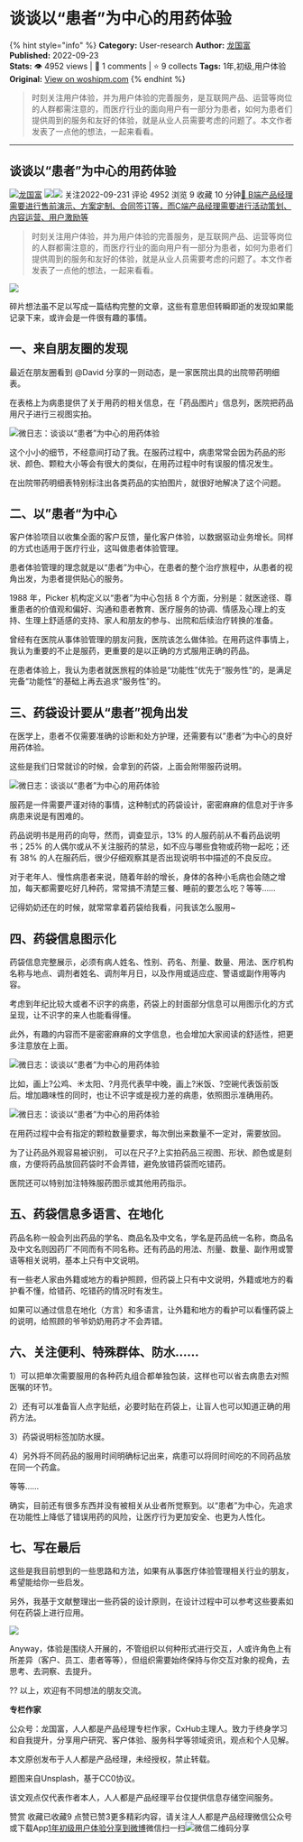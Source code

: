 # 谈谈以“患者”为中心的用药体验
{% hint style="info" %}
**Category:** User-research
**Author:** [龙国富](https://www.woshipm.com/u/100850)
**Published:** 2022-09-23  
**Stats:** 👁️ 4952 views | 💬 1 comments | ⭐ 9 collects
**Tags:** 1年,初级,用户体验
**Original:** [View on woshipm.com](https://www.woshipm.com/user-research/5616250.html)
{% endhint %}
> 时刻关注用户体验，并为用户体验的完善服务，是互联网产品、运营等岗位的人群都需注意的，而医疗行业的面向用户有一部分为患者，如何为患者们提供周到的服务和友好的体验，就是从业人员需要考虑的问题了。本文作者发表了一点他的想法，一起来看看。

---

## 谈谈以“患者”为中心的用药体验

[![](https://static.woshipm.com/view/woshipm_api_def_20230111172317_6089.png?imageView2/1/w/72/h/72/q/100)](https://www.woshipm.com/u/100850)[龙国富](https://www.woshipm.com/u/100850) ![](https://static.woshipm.com/tag/1121_1@2x.png)![](https://static.woshipm.com/tag/2204_1@2x.png) 关注2022-09-231 评论 4952 浏览 9 收藏 10 分钟[🔗 B端产品经理需要进行售前演示、方案定制、合同签订等，而C端产品经理需要进行活动策划、内容运营、用户激励等](https://ke.qidianla.com/courses/bcpm)

> 时刻关注用户体验，并为用户体验的完善服务，是互联网产品、运营等岗位的人群都需注意的，而医疗行业的面向用户有一部分为患者，如何为患者们提供周到的服务和友好的体验，就是从业人员需要考虑的问题了。本文作者发表了一点他的想法，一起来看看。

![](https://image.woshipm.com/wp-files/2022/09/pLtKWjzRPulKFtLTBrkY.jpg)

碎片想法虽不足以写成一篇结构完整的文章，这些有意思但转瞬即逝的发现如果能记录下来，或许会是一件很有趣的事情。

## 一、来自朋友圈的发现

最近在朋友圈看到 @David 分享的一则动态，是一家医院出具的出院带药明细表。

在表格上为病患提供了关于用药的相关信息，在「药品图片」信息列，医院把药品用尺子进行三视图实拍。

![微日志：谈谈以“患者”为中心的用药体验](https://image.woshipm.com/wp-files/2022/09/0KLViOm6EuXSGpAK2b9i.jpeg)

这个小小的细节，不经意间打动了我。在服药过程中，病患常常会因为药品的形状、颜色、颗粒大小等会有很大的类似，在用药过程中时有误服的情况发生。

在出院带药明细表特别标注出各类药品的实拍图片，就很好地解决了这个问题。

## 二、以”患者“为中心

客户体验项目以收集全面的客户反馈，量化客户体验，以数据驱动业务增长。同样的方式也适用于医疗行业，这叫做患者体验管理。

患者体验管理的理念就是以“患者”为中心，在患者的整个治疗旅程中，从患者的视角出发，为患者提供贴心的服务。

1988 年，Picker 机构定义以“患者”为中心包括 8 个方面，分别是：就医途径、尊重患者的价值观和偏好、沟通和患者教育、医疗服务的协调、情感及心理上的支持、生理上舒适感的支持、家人和朋友的参与、出院和后续治疗转换的准备。

曾经有在医院从事体验管理的朋友问我，医院该怎么做体验。在用药这件事情上，我认为重要的不止是服药，更重要的是以正确的方式服用正确的药品。

在患者体验上，我认为患者就医旅程的体验是“功能性”优先于“服务性”的，是满足完备“功能性”的基础上再去追求“服务性”的。

## 三、药袋设计要从“患者”视角出发

在医学上，患者不仅需要准确的诊断和处方护理，还需要有以”患者”为中心的良好用药体验。

这些是我们日常就诊的时候，会拿到的药袋，上面会附带服药说明。

![微日志：谈谈以“患者”为中心的用药体验](https://image.woshipm.com/wp-files/2022/09/JrDvJHadF6f2ZknoDEpL.png)

服药是一件需要严谨对待的事情，这种制式的药袋设计，密密麻麻的信息对于许多病患来说是有困难的。

药品说明书是用药的向导，然而，调查显示，13% 的人服药前从不看药品说明书；25% 的人偶尔或从不关注服药的禁忌，如不应与哪些食物或药物一起吃；还有 38% 的人在服药后，很少仔细观察其是否出现说明书中描述的不良反应。

对于老年人、慢性病患者来说，随着年龄的增长，身体的各种小毛病也会随之增加，每天都需要吃好几种药，常常搞不清楚三餐、睡前的要怎么吃？等等……

记得奶奶还在的时候，就常常拿着药袋给我看，问我该怎么服用~

## 四、药袋信息图示化

药袋信息完整展示，必须有病人姓名、性别、药名、剂量、数量、用法、医疗机构名称与地点、调剂者姓名、调剂年月日，以及作用或适应症、警语或副作用等内容。

考虑到年纪比较大或者不识字的病患，药袋上的封面部分信息可以用图示化的方式呈现，让不识字的来人也能看得懂。

此外，有趣的内容而不是密密麻麻的文字信息，也会增加大家阅读的舒适性，把更多注意放在上面。

![微日志：谈谈以“患者”为中心的用药体验](https://image.woshipm.com/wp-files/2022/09/Nap0geY0oc1VkYpBNXM9.png)

比如，画上?公鸡、☀️太阳、?月亮代表早中晚，画上?米饭、?空碗代表饭前饭后。增加趣味性的同时，也让不识字或是视力差的病患，依照图示准确用药。

![微日志：谈谈以“患者”为中心的用药体验](https://image.woshipm.com/wp-files/2022/09/xC6gOzAjoIA7PHjU013d.png)

在用药过程中会有指定的颗粒数量要求，每次倒出来数量不一定对，需要放回。

为了让药品外观容易被识别， 可以在尺子?上实拍药品三视图、形状、颜色或是刻痕，方便将药品放回药袋时不会弄错，避免放错药袋而吃错药。

医院还可以特别加注特殊服药图示或其他用药指示。

## 五、药袋信息多语言、在地化

药品名称一般会列出药品的学名、商品名及中文名，学名是药品统一名称，商品名及中文名则因药厂不同而有不同名称。还有药品的用法、剂量、数量、副作用或警语等相关说明，基本上只有中文说明。

有一些老人家由外籍或地方的看护照顾，但药袋上只有中文说明，外籍或地方的看护看不懂，给错药、吃错药的情况时有发生。

如果可以通过信息在地化（方言）和多语言，让外籍和地方的看护可以看懂药袋上的说明，给照顾的爷爷奶奶用药才不会弄错。

## 六、关注便利、特殊群体、防水……

1）可以把单次需要服用的各种药丸组合都单独包装，这样也可以省去病患去对照医嘱的环节。

2）还有可以准备盲人点字贴纸，必要时贴在药袋上，让盲人也可以知道正确的用药方法。

3）药袋说明标签加防水膜。

4）另外将不同药品的服用时间明确标记出来，病患可以将同时间吃的不同药品放在同一个药盒。

等等……

确实，目前还有很多东西并没有被相关从业者所觉察到。以“患者”为中心，先追求在功能性上降低了错误用药的风险，让医疗行为更加安全、也更为人性化。

## 七、写在最后

这些是我目前想到的一些思路和方法，如果有从事医疗体验管理相关行业的朋友，希望能给你一些启发。

另外，我基于文献整理出一些药袋的设计原则，在设计过程中可以参考这些要素如何在药袋上进行应用。

![](https://image.woshipm.com/wp-files/2022/09/7EjOy2vVqnOeVkn7Q8o7.png)

Anyway，体验是围绕人开展的，不管组织以何种形式进行交互，人或许角色上有所差异（客户、员工、患者等等），但组织需要始终保持与你交互对象的视角，去思考、去洞察、去提升。

?? 以上，欢迎有不同想法的朋友交流。

**专栏作家**

公众号：龙国富，人人都是产品经理专栏作家，CxHub主理人。致力于终身学习和自我提升，分享用户研究、客户体验、服务科学等领域资讯，观点和个人见解。

本文原创发布于人人都是产品经理，未经授权，禁止转载。

题图来自Unsplash，基于CC0协议。

该文观点仅代表作者本人，人人都是产品经理平台仅提供信息存储空间服务。

赞赏 收藏已收藏9 点赞已赞3更多精彩内容，请关注人人都是产品经理微信公众号或下载App[1年](https://www.woshipm.com/tag/1%e5%b9%b4)[初级](https://www.woshipm.com/tag/%e5%88%9d%e7%ba%a7)[用户体验](https://www.woshipm.com/tag/ue)[分享到微博](https://service.weibo.com/share/share.php?appkey=2775287854&title=谈谈以“患者”为中心的用药体验&url=https://www.woshipm.com/user-research/5616250.html&pic=https://image.woshipm.com/wp-files/2022/09/pLtKWjzRPulKFtLTBrkY.jpg)微信扫一扫![微信二维码](https://api.pwmqr.com/qrcode/create/?url=https://www.woshipm.com/user-research/5616250.html)分享